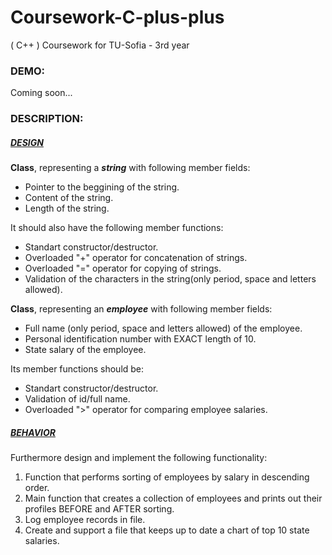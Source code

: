 # Coursework-C-plus-plus
( C++ ) Coursework for TU-Sofia - 3rd year
<h3>DEMO:</h3>
Coming soon...
<h3>DESCRIPTION:</h3> 

<h5><u>DESIGN</u></h5>
<p></p> 
<b>Class</b>, representing a <b><i>string</i></b> with following member fields: 
<ul>
<li>Pointer to the beggining of the string.</li>
<li>Content of the string.</li> 
<li>Length of the string.</li>
</ul>
It should also have the following member functions:
<ul> 
<li>Standart constructor/destructor.</li>
<li>Overloaded "+" operator for concatenation of strings.</li>
<li>Overloaded "=" operator for copying of strings.</li>
<li>Validation of the characters in the string(only period, space and letters allowed).</li>
</ul>

<b>Class</b>, representing an <b><i>employee</i></b> with following member fields:
<ul>
<li>Full name (only period, space and letters allowed) of the employee.</li>
<li>Personal identification number with EXACT length of 10.</li>
<li>State salary of the employee.</li>
</ul>
Its member functions should be:
<ul>
<li>Standart constructor/destructor.</li>
<li>Validation of id/full name.</li>
<li>Overloaded ">" operator for comparing employee salaries.</li>
</ul>  


<h5><u>BEHAVIOR</u></h5>
<p></p> 
Furthermore design and implement the following functionality:
<ol>
<li>Function that performs sorting of employees by salary in descending order.</li>
<li>Main function that creates a collection of employees and prints out their profiles BEFORE and AFTER sorting.</li>
<li>Log employee records in file.</li>
<li>Create and support a file that keeps up to date a chart of top 10 state salaries.</li>
</ol>
